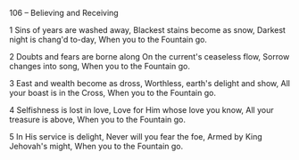106 – Believing and Receiving


1
Sins of years are washed away,
Blackest stains become as snow,
Darkest night is chang'd to-day,
When you to the Fountain go.

2
Doubts and fears are borne along
On the current's ceaseless flow,
Sorrow changes into song,
When you to the Fountain go.

3
East and wealth become as dross,
Worthless, earth's delight and show,
All your boast is in the Cross,
When you to the Fountain go.

4
Selfishness is lost in love,
Love for Him whose love you know,
All your treasure is above,
When you to the Fountain go.

5
In His service is delight,
Never will you fear the foe,
Armed by King Jehovah's might,
When you to the Fountain go.
